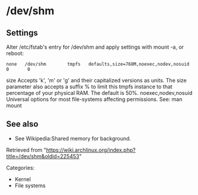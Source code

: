 /dev/shm
========

Settings
--------

Alter /etc/fstab's entry for /dev/shm and apply settings with mount -a,
or reboot:

    none   /dev/shm        tmpfs   defaults,size=768M,noexec,nodev,nosuid        0       0

size
    Accepts 'k', 'm' or 'g' and their capitalized versions as units. The
    size parameter also accepts a suffix % to limit this tmpfs instance
    to that percentage of your physical RAM. The default is 50%.
noexec,nodev,nosuid
    Universal options for most file-systems affecting permissions. See:
    man mount

See also
--------

-   See Wikipedia:Shared memory for background.

Retrieved from
"https://wiki.archlinux.org/index.php?title=/dev/shm&oldid=225453"

Categories:

-   Kernel
-   File systems
